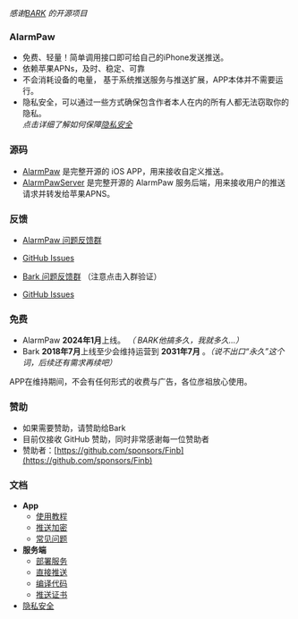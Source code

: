  *感谢[BARK](https://github.com/Finb/Bark) 的开源项目*
### AlarmPaw <!-- {docsify-ignore-all} -->
- 免费、轻量！简单调用接口即可给自己的iPhone发送推送。
- 依赖苹果APNs，及时、稳定、可靠
- 不会消耗设备的电量， 基于系统推送服务与推送扩展，APP本体并不需要运行。
- 隐私安全，可以通过一些方式确保包含作者本人在内的所有人都无法窃取你的隐私。<br>*点击详细了解如何保障[隐私安全](/privacy)*

### 源码
- [AlarmPaw](https://github.com/tsaohe/AlarmPaw) 是完整开源的 iOS APP，用来接收自定义推送。
- [AlarmPawServer](https://github.com/tsaohe/AlarmPawServer) 是完整开源的 AlarmPaw 服务后端，用来接收用户的推送请求并转发给苹果APNS。

### 反馈
- [AlarmPaw 问题反馈群](https://t.me/alarmpaw)
- [GitHub Issues](https://github.com/tsaohe/AlarmPaw/issues)

- [Bark 问题反馈群](https://t.me/joinchat/OsCbLzovUAE0YjY1) （注意点击入群验证）
- [GitHub Issues](https://github.com/Finb/Bark/issues)

### 免费
* AlarmPaw **2024年1月**上线。 *（ BARK他搞多久，我就多久...）*<br> 
* Bark **2018年7月**上线至少会维持运营到 **2031年7月** 。*（说不出口“永久”这个词，后续还有需求再续吧）*<br> 


APP在维持期间，不会有任何形式的收费与广告，各位彦祖放心使用。

### 赞助
* 如果需要赞助，请赞助给Bark
* 目前仅接收 GitHub 赞助，同时非常感谢每一位赞助者<br>
* 赞助者：[https://github.com/sponsors/Finb](https://github.com/sponsors/Finb)

### 文档
- **App**
  - [使用教程](/tutorial)
  - [推送加密](/encryption)
  - [常见问题](/faq)
- **服务端**
  - [部署服务](/deploy)
  - [直接推送](/apns)
  - [编译代码](/build)
  - [推送证书](/cert)
- [隐私安全](/privacy)